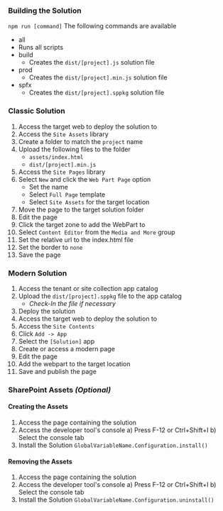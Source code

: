 ### Building the Solution

`npm run [command]`
The following commands are available
*  all
  * Runs all scripts
* build
  * Creates the `dist/[project].js` solution file
* prod
  * Creates the `dist/[project].min.js` solution file
* spfx
  * Creates the `dist/[project].sppkg` solution file

### Classic Solution

1. Access the target web to deploy the solution to
2. Access the `Site Assets` library
3. Create a folder to match the `project` name
4. Upload the following files to the folder
   * `assets/index.html`
   * `dist/[project].min.js`
5. Access the `Site Pages` library
6. Select `New` and click the `Web Part Page` option
   * Set the name
   * Select `Full Page` template
   * Select `Site Assets` for the target location
7. Move the page to the target solution folder
8. Edit the page
9. Click the target zone to add the WebPart to
10. Select `Content Editor` from the `Media and More` group
11. Set the relative url to the index.html file
12. Set the border to `none`
13. Save the page

### Modern Solution

1. Access the tenant or site collection app catalog
2. Upload the `dist/[project].sppkg` file to the app catalog
   * _Check-In the file if necessary_
3. Deploy the solution
4. Access the target web to deploy the solution to
5. Access the `Site Contents`
6. Click `Add -> App`
7. Select the `[Solution]` app
8. Create or access a modern page
9. Edit the page
10. Add the webpart to the target location
11. Save and publish the page

### SharePoint Assets _(Optional)_

#### Creating the Assets

1. Access the page containing the solution
2. Access the developer tool's console
   a) Press F-12 or Ctrl+Shift+I
   b) Select the console tab
3. Install the Solution
   `GlobalVariableName.Configuration.install()`

#### Removing the Assets

1. Access the page containing the solution
2. Access the developer tool's console
   a) Press F-12 or Ctrl+Shift+I
   b) Select the console tab
3. Install the Solution
   `GlobalVariableName.Configuration.uninstall()`
